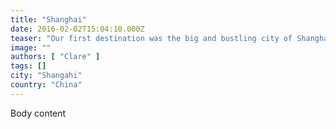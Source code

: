 ```yaml
---
title: "Shanghai"
date: 2016-02-02T15:04:10.000Z
teaser: "Our first destination was the big and bustling city of Shanghai, characterized by its electric skyline and stylish streets. However we did find pockets of more traditional Chinese culture tucked away in the metropolis - there's more to Shanghai than meets the eye!"
image: ""
authors: [ "Clare" ]
tags: []
city: "Shangahi"
country: "China"
---
```


Body content
